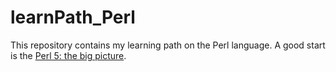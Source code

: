 # learnPath_Perl

This repository contains my learning path on the Perl language. A good start is the [Perl 5: the big picture](The_Big_Picture.md).
